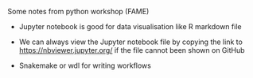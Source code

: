Some notes from python workshop (FAME)

+ Jupyter notebook is good for data visualisation like R markdown file

+ We can always view the Jupyter notebook file by copying the link to https://nbviewer.jupyter.org/ if the file cannot been shown on GitHub

+ Snakemake or wdl for writing workflows
